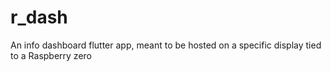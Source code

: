# r_dash
An info dashboard flutter app, meant to be hosted on a specific display tied to a Raspberry zero
